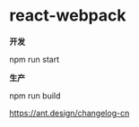 # react-webpack

<p><b>开发</b></p>
<p>npm run start<p>

<p><b>生产</b><p>
<p>npm run build<p>

https://ant.design/changelog-cn
